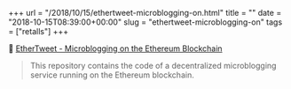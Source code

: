 +++
url = "/2018/10/15/ethertweet-microblogging-on.html"
title = ""
date = "2018-10-15T08:39:00+00:00"
slug = "ethertweet-microblogging-on"
tags = ["retalls"]
+++

&#128206; [EtherTweet - Microblogging on the Ethereum Blockchain](http://ethertweet.net/)

> This repository contains the code of a decentralized microblogging service running on the Ethereum blockchain.
